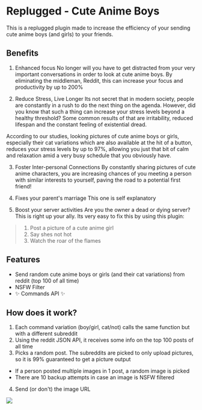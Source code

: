 # Replugged - Cute Anime Boys

This is a replugged plugin made to increase the efficiency of your sending cute anime boys (and girls) to your friends. 

## Benefits

1. Enhanced focus
No longer will you have to get distracted from your very important conversations in order to look at cute anime boys. By eliminating the middleman, Reddit, this can increase your focus and productivity by up to 200%

2. Reduce Stress, Live Longer
Its not secret that in modern society, people are constantly in a rush to do the next thing on the agenda. However, did you know that such a thing can increase your stress levels beyond a healthy threshold? Some common results of that are irritability, reduced lifespan and the constant feeling of existential dread.

According to our studies, looking pictures of cute anime boys or girls, especially their cat variations which are also available at the hit of a button, reduces your stress levels by up to 97%, allowing you just that bit of calm and relaxation amid a very busy schedule that you obviously have.

3. Foster Inter-personal Connections
By constantly sharing pictures of cute anime characters, you are increasing chances of you meeting a person with similar interests to yourself, paving the road to a potential first friend!

4. Fixes your parent's marriage
This one is self explanatory

5. Boost your server activities
Are you the owner a dead or dying server? This is right up your ally. Its very easy to fix this by using this plugin:
> 1. Post a picture of a cute anime girl
> 2. Say shes not hot
> 3. Watch the roar of the flames

## Features

- Send random cute anime boys or girls (and their cat variations) from reddit (top 100 of all time)
- NSFW Filter
- :sparkles: Commands API :sparkles:

## How does it work?

1. Each command variation (boy/girl, cat/not) calls the same function but with a different subreddit
2. Using the reddit JSON API, it receives some info on the top 100 posts of all time
3. Picks a random post. The subreddits are picked to only upload pictures, so it is 99% guaranteed to get a picture output
  - If a person posted multiple images in 1 post, a random image is picked
  - There are 10 backup attempts in case an image is NSFW filtered
4. Send (or don't) the image URL

![](https://media.discordapp.net/attachments/735886276070342696/1152016731636772965/image.png)
